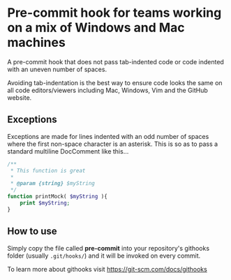 # Pre-commit hook for teams working on a mix of Windows and Mac machines

A pre-commit hook that does not pass tab-indented code or code indented with an uneven number of spaces. 

Avoiding tab-indentation is the best way to ensure code looks the same on all code editors/viewers including Mac, Windows, Vim and the GitHub website. 

## Exceptions

Exceptions are made for lines indented with an odd number of spaces where the first non-space character is an asterisk. This is so as to pass a standard multiline DocComment like this...

```php
/**
 * This function is great
 *
 * @param {string} $myString
 */
function printMock( $myString ){
	print $myString;
}
```

## How to use

Simply copy the file called __pre-commit__ into your repository's githooks folder (usually `.git/hooks/`) and it will be invoked on every commit. 

To learn more about githooks visit https://git-scm.com/docs/githooks 
